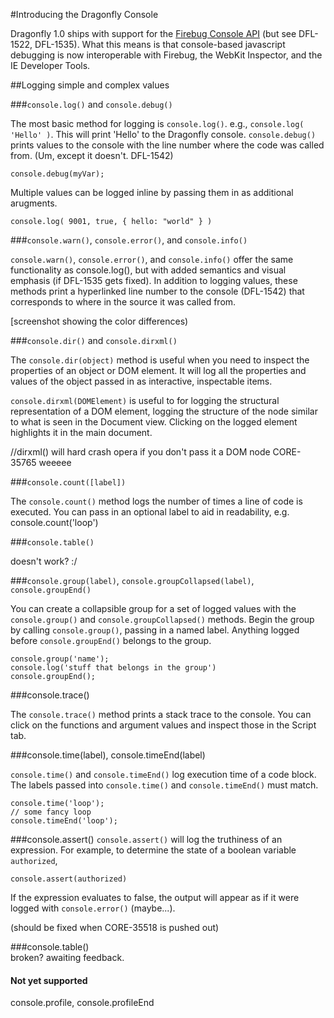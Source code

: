 #Introducing the Dragonfly Console

Dragonfly 1.0 ships with support for the [Firebug Console API](http://getfirebug.com/wiki/index.php/Console_API) (but see DFL-1522, DFL-1535). What this means is that console-based javascript debugging is now interoperable with Firebug, the WebKit Inspector, and the IE Developer Tools.

##Logging simple and complex values

###`console.log()` and `console.debug()`

The most basic method for logging is `console.log()`. e.g., `console.log( 'Hello' )`. This will print 'Hello' to the Dragonfly console. `console.debug()` prints values to the console with the line number where the code was called from. (Um, except it doesn't. DFL-1542)

    console.debug(myVar);

Multiple values can be logged inline by passing them in as additional arugments.

    console.log( 9001, true, { hello: "world" } )

###`console.warn()`, `console.error()`, and `console.info()`

`console.warn()`, `console.error()`, and `console.info()` offer the same functionality as console.log(), but with added semantics and visual emphasis (if DFL-1535 gets fixed). In addition to logging values, these methods print a hyperlinked line number to the console (DFL-1542) that corresponds to where in the source it was called from.

[screenshot showing the color differences)

###`console.dir()` and `console.dirxml()`

The `console.dir(object)` method is useful when you need to inspect the properties of an object or DOM element. It will log all the properties and values of the object passed in as interactive, inspectable items.

`console.dirxml(DOMElement)` is useful to for logging the structural representation of a DOM element, logging the structure of the node similar to what is seen in the Document view. Clicking on the logged element highlights it in the main document.

//dirxml() will hard crash opera if you don't pass it a DOM node CORE-35765 weeeee

###`console.count([label])`

The `console.count()` method logs the number of times a line of code is executed. You can pass in an optional label to aid in readability, e.g. console.count('loop')

###`console.table()`

doesn't work? :/

###`console.group(label)`, `console.groupCollapsed(label)`, `console.groupEnd()`

You can create a collapsible group for a set of logged values with the `console.group()` and `console.groupCollapsed()` methods. Begin the group by calling `console.group()`, passing in a named label. Anything logged before `console.groupEnd()` belongs to the group.

    console.group('name');
    console.log('stuff that belongs in the group')
    console.groupEnd();

###console.trace()

The `console.trace()` method prints a stack trace to the console. You can click on the functions and argument values and inspect those in the Script tab.

###console.time(label), console.timeEnd(label)

`console.time()` and `console.timeEnd()` log execution time of a code block. The labels passed into `console.time()` and `console.timeEnd()` must match.

    console.time('loop');
    // some fancy loop
    console.timeEnd('loop');

###console.assert()
`console.assert()` will log the truthiness of an expression. For example, to determine the state of a boolean variable `authorized`,

    console.assert(authorized)

If the expression evaluates to false, the output will appear as if it were logged with `console.error()` (maybe...).

(should be fixed when CORE-35518 is pushed out)

###console.table()  
broken? awaiting feedback.

#### Not yet supported
console.profile, console.profileEnd
